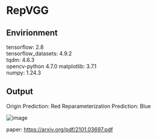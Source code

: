 # RepVGG
## Envirionment  
tensorflow: 2.8  
tensorflow_datasets: 4.9.2  
tqdm: 4.6.3  
opencv-python 4.7.0
matplotlib: 3.7.1  
numpy: 1.24.3  

## Output  
Origin Prediction: Red
Reparameterization Prediction: Blue

![image](https://github.com/kongbuhaja/RepVGG/assets/42567320/ed6847cf-a3a9-4267-88f1-eef1ffb7cd08)


paper: https://arxiv.org/pdf/2101.03697.pdf
